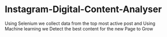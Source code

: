 # Instagram-Digital-Content-Analyser
Using Selenium we collect data from the top most active post and Using Machine learning we Detect the best content for the new Page to Grow

